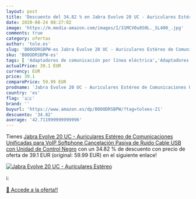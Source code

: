 ```yaml
---
layout: post
title: 'Descuento del 34.82 % en Jabra Evolve 20 UC - Auriculares Estéreo'
date: 2020-08-24 08:27:02
image: 'https://m.media-amazon.com/images/I/31MCV0u8S0L._SL400_.jpg'
comments: true
category: ofertas
author: 'tole.es'
slug: 'B00ODRSBPW-es Jabra Evolve 20 UC - Auriculares Estéreo de Comunicaciones...'
sku: 'B00ODRSBPW-es'
tags: [ 'Adaptadores de comunicación por línea eléctrica','Adaptadores de red','Adaptadores de red USB','Barebones','Componentes','Dispositivos de red','Dispositivos internos','Eléctrica industrial','Industria, empresas y ciencia','Informática','Juegos de construcción para niños','Juguetes','Juguetes y juegos','Puntos de acceso inalámbrico','Repetidores de red','Routers','Sistemas WiFi Mesh','Tarjetas de red','auriculares','estéreo', ]
actualPrice: 39.1 EUR
currency: EUR
price: 39.1
comparePrice: 59.99 EUR
prodname: 'Jabra Evolve 20 UC - Auriculares Estéreo de Comunicaciones Unificadas para VoIP Softphone  Cancelación Pasiva de Ruido  Cable USB con Unidad de Control  Negro'
country: 'es'
flag: '🇪🇸'
brand: ''
buyurl: 'https://www.amazon.es/dp/B00ODRSBPW/?tag=tolees-21'
descuento: '34.82'
average: '42.711999999999996'
---
```


Tienes [Jabra Evolve 20 UC - Auriculares Estéreo de Comunicaciones Unificadas para VoIP Softphone  Cancelación Pasiva de Ruido  Cable USB con Unidad de Control  Negro](https://www.amazon.es/dp/B00ODRSBPW/?tag=tolees-21) con un 34.82 % de descuento con precio de oferta de 39.1 EUR (original: 59.99 EUR) en el siguiente enlace!

[![Jabra Evolve 20 UC - Auriculares Estéreo](https://m.media-amazon.com/images/I/31MCV0u8S0L._SL400_.jpg)](https://www.amazon.es/dp/B00ODRSBPW/?tag=tolees-21)

ℹ️:


[🛒 Accede a la oferta!!](https://www.amazon.es/dp/B00ODRSBPW/?tag=tolees-21)
